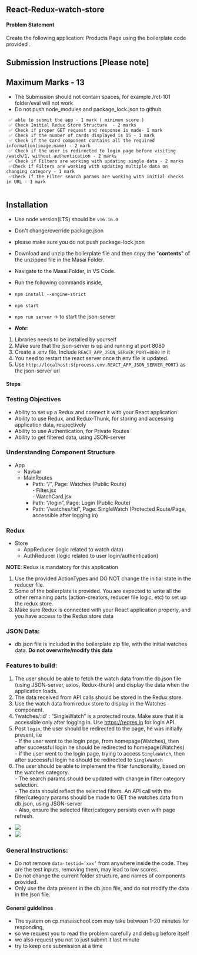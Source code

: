 ## React-Redux-watch-store

#### Problem Statement

Create the following application: Products Page using the boilerplate code provided .

## Submission Instructions [Please note]

## Maximum Marks - 13

- The Submission should not contain spaces, for example /rct-101 folder/eval will not work
- Do not push node_modules and package_lock.json to github

```
 ✅ able to submit the app - 1 mark ( minimum score )
 ✅ Check Initial Redux Store Structure  - 2 marks
 ✅ Check if proper GET request and response is made- 1 mark
 ✅ Check if the number of cards displayed is 15 - 1 mark
 ✅ Check if the Card component contains all the required information(image,name) - 2 mark
 ✅ Check if the user is redirected to login page before visiting /watch/1, without authentication - 2 marks
 ✅ Check if Filters are working with updating single data - 2 marks
 ✅Check if Filters are working with updating multiple data on changing category - 1 mark
 ✅Check if the Filter search params are working with initial checks in URL - 1 mark


```

## Installation

- Use node version(LTS) should be `v16.16.0`
- Don't change/override package.json
- please make sure you do not push package-lock.json

- Download and unzip the boilerplate file and then copy the "**contents**" of the unzipped file in the Masai Folder.
- Navigate to the Masai Folder, in VS Code.
- Run the following commands inside,
- `npm install --engine-strict`
- `npm start`
- `npm run server` -> to start the json-server
- **_Note_**:

1. Libraries needs to be installed by yourself
2. Make sure that the json-server is up and running at port 8080
3. Create a .env file. Include `REACT_APP_JSON_SERVER_PORT=8080` in it
4. You need to restart the react server once th env file is updated.
5. Use `http://localhost:${process.env.REACT_APP_JSON_SERVER_PORT}` as the json-server url

#### Steps

### Testing Objectives

- Ability to set up a Redux and connect it with your React application
- Ability to use Redux, and Redux-Thunk, for storing and accessing application data, respectively
- Ability to use Authentication, for Private Routes
- Ability to get filtered data, using JSON-server

### Understanding Component Structure

- App
  - Navbar
  - MainRoutes
    - Path: “/”, Page: Watches (Public Route)<br/> - Filter.jsx<br/> - WatchCard.jsx
    - Path: “/login”, Page: Login (Public Route)
    - Path: “/watches/:id”, Page: SingleWatch (Protected Route/Page, accessible after logging in)

### Redux

- Store
  - AppReducer (logic related to watch data)
  - AuthReducer (logic related to user login/authentication)

**NOTE**: Redux is mandatory for this application

1. Use the provided ActionTypes and DO NOT change the initial state in the reducer file.
2. Some of the boilerplate is provided. You are expected to write all the other remaining parts (action-creators, reducer file logic, etc) to set up the redux store.
3. Make sure Redux is connected with your React application properly, and you have access to the Redux store data

### JSON Data:

- db.json file is included in the boilerplate zip file, with the initial watches data. **Do not overwrite/modify this data**

### Features to build:

1. The user should be able to fetch the watch data from the db.json file (using JSON-server, axios, Redux-thunk) and display the data when the application loads.
2. The data received from API calls should be stored in the Redux store.
3. Use the watch data from redux store to display in the Watches component.
4. ‘/watches/:id’ : “SingleWatch” is a protected route. Make sure that it is accessible only after logging in. Use https://reqres.in for login API.
5. Post `login`, the user should be redirected to the page, he was initially present, i.e<br/> - If the user went to the login page, from homepage(Watches), then after successful login he should be redirected to homepage(Watches)<br/> - If the user went to the login page, trying to access `SingleWatch`, then after successful login he should be redirected to `SingleWatch`
6. The user should be able to implement the filter functionality, based on the watches category.<br/> - The search params should be updated with change in filter category selection.<br/> - The data should reflect the selected filters. An API call with the filter/category params should be made to GET the watches data from db.json, using JSON-server<br/> - Also, ensure the selected filter/category persists even with page refresh.

- ![](https://i.imgur.com/HKFX7hZ.png)
- ![](https://i.imgur.com/Nt98vNY.png)

### General Instructions:

- Do not remove `data-testid=’xxx’` from anywhere inside the code. They are the test inputs, removing them, may lead to low scores.
- Do not change the current folder structure, and names of components provided.
- Only use the data present in the db.json file, and do not modify the data in the json file.

#### General guidelines

- The system on cp.masaischool.com may take between 1-20 minutes for responding,
- so we request you to read the problem carefully and debug before itself
- we also request you not to just submit it last minute
- try to keep one submission at a time
